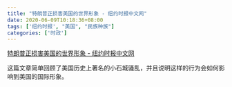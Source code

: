 ```yaml
---
title: "特朗普正损害美国的世界形象 - 纽约时报中文网"
date: 2020-06-09T10:18:36+08:00
tags: ['纽约时报', "美国", "民族种族"]
categories: ['时政']
---
```


[特朗普正损害美国的世界形象 - 纽约时报中文网](/时政/特朗普正损害美国的世界形象%20-%20纽约时报中文网.html)

这篇文章简单回顾了美国历史上著名的小石城骚乱，并且说明这样的行为会如何影响到美国的国际形象。